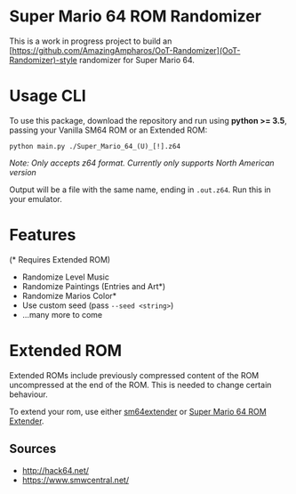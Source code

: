 # Super Mario 64 ROM Randomizer

This is a work in progress project to build an [https://github.com/AmazingAmpharos/OoT-Randomizer](OoT-Randomizer)-style randomizer for Super Mario 64.

# Usage CLI
To use this package, download the repository and run using **python >= 3.5**, passing your Vanilla SM64 ROM or an Extended ROM:
```
python main.py ./Super_Mario_64_(U)_[!].z64
```
_Note: Only accepts z64 format. Currently only supports North American version_

Output will be a file with the same name, ending in `.out.z64`. Run this in your emulator.

# Features
(* Requires Extended ROM)

- Randomize Level Music
- Randomize Paintings (Entries and Art*)
- Randomize Marios Color*
- Use custom seed (pass `--seed <string>`)
- ...many more to come

# Extended ROM

Extended ROMs include previously compressed content of the ROM uncompressed at the end of the ROM. This is needed to change certain behaviour.

To extend your rom, use either [sm64extender](https://www.smwcentral.net/?p=viewthread&t=77343) or [Super Mario 64 ROM Extender](http://qubedstudios.rustedlogic.net/Mario64Tools.htm).

## Sources
- http://hack64.net/
- https://www.smwcentral.net/
